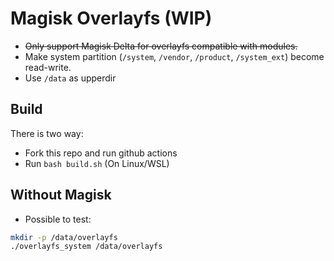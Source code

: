 # Magisk Overlayfs (WIP)

- ~~Only support Magisk Delta for overlayfs compatible with modules.~~
- Make system partition (`/system`, `/vendor`, `/product`, `/system_ext`) become read-write.
- Use `/data` as upperdir

## Build

There is two way:
- Fork this repo and run github actions
- Run `bash build.sh` (On Linux/WSL)

## Without Magisk

- Possible to test:

```bash
mkdir -p /data/overlayfs
./overlayfs_system /data/overlayfs
```